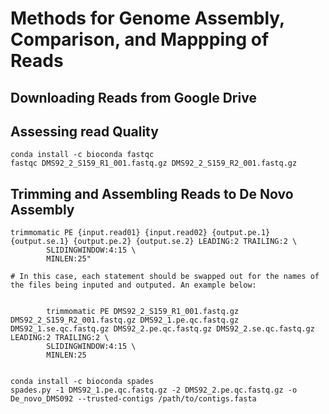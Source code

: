 # Methods for Genome Assembly, Comparison, and Mappping of Reads


## Downloading Reads from Google Drive



## Assessing read Quality

```
conda install -c bioconda fastqc
fastqc DMS92_2_S159_R1_001.fastq.gz DMS92_2_S159_R2_001.fastq.gz
```

## Trimming and Assembling Reads to De Novo Assembly

```
trimmomatic PE {input.read01} {input.read02} {output.pe.1} {output.se.1} {output.pe.2} {output.se.2} LEADING:2 TRAILING:2 \
		SLIDINGWINDOW:4:15 \
		MINLEN:25"

# In this case, each statement should be swapped out for the names of the files being inputed and outputed. An example below:


		trimmomatic PE DMS92_2_S159_R1_001.fastq.gz DMS92_2_S159_R2_001.fastq.gz DMS92_1.pe.qc.fastq.gz DMS92_1.se.qc.fastq.gz DMS92_2.pe.qc.fastq.gz DMS92_2.se.qc.fastq.gz LEADING:2 TRAILING:2 \
		SLIDINGWINDOW:4:15 \
		MINLEN:25
		
		
conda install -c bioconda spades
spades.py -1 DMS92_1.pe.qc.fastq.gz -2 DMS92_2.pe.qc.fastq.gz -o De_novo_DMS092 --trusted-contigs /path/to/contigs.fasta

		
```